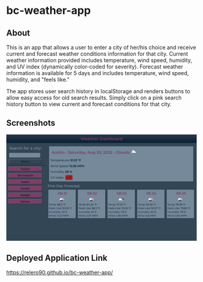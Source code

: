 # bc-weather-app

## About

This is an app that allows a user to enter a city of her/his choice and receive current and forecast weather conditions information for that city. Current weather information provided includes temperature, wind speed, humidity, and UV index (dynamically color-coded for severity). Forecast weather information is available for 5 days and includes temperature, wind speed, humidity, and "feels like."

The app stores user search history in localStorage and renders buttons to allow easy access for old search results. Simply click on a pink search history button to view current and forecast conditions for that city.

## Screenshots

!["A screenshot of the finished application"](./assets/images/screenshot.png)

## Deployed Application Link

https://relero90.github.io/bc-weather-app/
